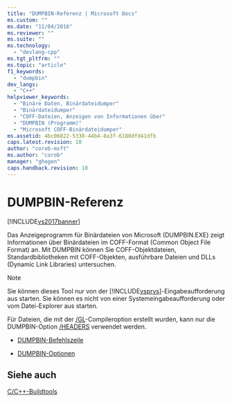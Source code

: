 ```yaml
---
title: "DUMPBIN-Referenz | Microsoft Docs"
ms.custom: ""
ms.date: "11/04/2016"
ms.reviewer: ""
ms.suite: ""
ms.technology: 
  - "devlang-cpp"
ms.tgt_pltfrm: ""
ms.topic: "article"
f1_keywords: 
  - "dumpbin"
dev_langs: 
  - "C++"
helpviewer_keywords: 
  - "Binäre Daten, Binärdateidumper"
  - "Binärdateidumper"
  - "COFF-Dateien, Anzeigen von Informationen über"
  - "DUMPBIN (Programm)"
  - "Microsoft COFF-Binärdateidumper"
ms.assetid: 4bc06822-5330-44b4-8a3f-6180dfd41dfb
caps.latest.revision: 10
author: "corob-msft"
ms.author: "corob"
manager: "ghogen"
caps.handback.revision: 10
---
```

# DUMPBIN-Referenz
[!INCLUDE[vs2017banner](../../assembler/inline/includes/vs2017banner.md)]

Das Anzeigeprogramm für Binärdateien von Microsoft \(DUMPBIN.EXE\) zeigt Informationen über Binärdateien im COFF\-Format \(Common Object File Format\) an.  Mit DUMPBIN können Sie COFF\-Objektdateien, Standardbibliotheken mit COFF\-Objekten, ausführbare Dateien und DLLs \(Dynamic Link Libraries\) untersuchen.  
  
> [!NOTE]
>  Sie können dieses Tool nur von der [!INCLUDE[vsprvs](../../assembler/masm/includes/vsprvs_md.md)]\-Eingabeaufforderung aus starten.  Sie können es nicht von einer Systemeingabeaufforderung oder vom Datei\-Explorer aus starten.  
  
 Für Dateien, die mit der [\/GL](../../build/reference/gl-whole-program-optimization.md)\-Compileroption erstellt wurden, kann nur die DUMPBIN\-Option [\/HEADERS](../../build/reference/headers.md) verwendet werden.  
  
-   [DUMPBIN\-Befehlszeile](../../build/reference/dumpbin-command-line.md)  
  
-   [DUMPBIN\-Optionen](../../build/reference/dumpbin-options.md)  
  
## Siehe auch  
 [C\/C\+\+\-Buildtools](../../build/reference/c-cpp-build-tools.md)